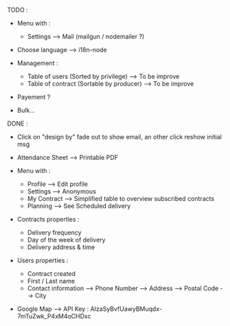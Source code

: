 TODO :

 * Menu with :
    - Settings      --> Mail (mailgun / nodemailer ?)
 
 * Choose language --> i18n-node

 * Management :
    - Table of users (Sorted by privilege) --> To be improve
    - Table of contract (Sortable by producer) --> To be improve

 * Payement ?

 * Bulk...

DONE :

 * Click on "design by" fade out to show email, an other click reshow initial msg

 * Attendance Sheet --> Printable PDF

 * Menu with :
    - Profile       --> Edit profile
    - Settings      --> Anonymous
    - My Contract   --> Simplified table to overview subscribed contracts
    - Planning      --> See Scheduled delivery

 * Contracts properties :
   - Delivery frequency
   - Day of the week of delivery
   - Delivery address & time

 * Users properties :
   - Contract created
   - First / Last name
   - Contact information    --> Phone Number
                            --> Address
                            --> Postal Code
                            --> City

 * Google Map --> API Key :  AIzaSyBvfUawyBMuqdx-7mTuZwk_P4xM4oCHDxc 